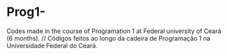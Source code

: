 # Prog1-
Codes made in the course of Programation 1 at Federal university of Ceará (6 months). 
//
Códigos feitos ao longo da cadeira de Programação 1 na Universidade Federal do Ceará.
